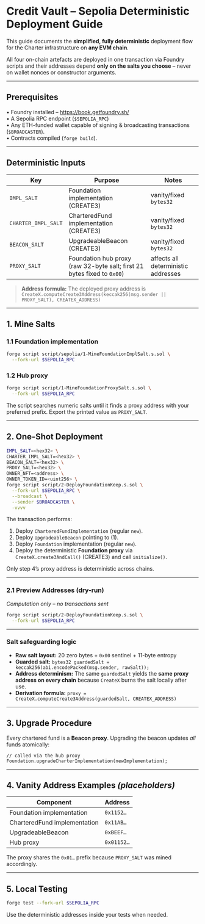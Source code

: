 # Credit Vault – Sepolia Deterministic Deployment Guide

This guide documents the **simplified, fully deterministic** deployment flow for the
Charter infrastructure on **any EVM chain**.

All four on-chain artefacts are deployed in one transaction via Foundry scripts
and their addresses depend **only on the salts you choose** – never on wallet
nonces or constructor arguments.

---

## Prerequisites

• Foundry installed – <https://book.getfoundry.sh/>  
• A Sepolia RPC endpoint (`$SEPOLIA_RPC`)  
• Any ETH-funded wallet capable of signing & broadcasting transactions
  (`$BROADCASTER`).  
• Contracts compiled (`forge build`).

---

## Deterministic Inputs

| Key | Purpose | Notes |
|-----|---------|-------|
| `IMPL_SALT` | Foundation implementation (CREATE3) | vanity/fixed `bytes32` |
| `CHARTER_IMPL_SALT` | CharteredFund implementation (CREATE3) | vanity/fixed `bytes32` |
| `BEACON_SALT` | UpgradeableBeacon (CREATE3) | vanity/fixed `bytes32` |
| `PROXY_SALT` | Foundation hub proxy (raw 32-byte salt; first 21 bytes fixed to `0x00`) | affects all deterministic addresses |
> **Address formula:** The deployed proxy address is  
> `CreateX.computeCreate3Address(keccak256(msg.sender || PROXY_SALT), CREATEX_ADDRESS)`

---

## 1. Mine Salts

### 1.1 Foundation implementation

```bash
forge script script/sepolia/1-MineFoundationImplSalt.s.sol \
  --fork-url $SEPOLIA_RPC
```

### 1.2 Hub proxy

```bash
forge script script/1-MineFoundationProxySalt.s.sol \
  --fork-url $SEPOLIA_RPC
```

The script searches numeric salts until it finds a proxy address with your preferred prefix.  Export the printed value as `PROXY_SALT`.

---

## 2. One-Shot Deployment

```bash
IMPL_SALT=<hex32> \
CHARTER_IMPL_SALT=<hex32> \
BEACON_SALT=<hex32> \
PROXY_SALT=<hex32> \
OWNER_NFT=<address> \
OWNER_TOKEN_ID=<uint256> \
forge script script/2-DeployFoundationKeep.s.sol \
  --fork-url $SEPOLIA_RPC \
  --broadcast \
  --sender $BROADCASTER \
  -vvvv
```

The transaction performs:

1. Deploy `CharteredFundImplementation` (regular `new`).
2. Deploy `UpgradeableBeacon` pointing to (1).
3. Deploy `Foundation` implementation (regular `new`).
4. Deploy the deterministic **Foundation proxy** via `CreateX.create3AndCall()` (CREATE3) and call `initialize()`.

Only step 4’s proxy address is deterministic across chains.

---

### 2.1 Preview Addresses (dry-run)

_Computation only – no transactions sent_

```bash
forge script script/2-DeployFoundationKeep.s.sol \
  --fork-url $SEPOLIA_RPC
```

---

### Salt safeguarding logic

* **Raw salt layout:** 20 zero bytes + `0x00` sentinel + 11-byte entropy  
* **Guarded salt:** `bytes32 guardedSalt = keccak256(abi.encodePacked(msg.sender, rawSalt));`  
* **Address determinism:** The same `guardedSalt` yields the **same proxy address on every chain** because `CreateX` burns the salt locally after use.  
* **Derivation formula:** `proxy = CreateX.computeCreate3Address(guardedSalt, CREATEX_ADDRESS)`

---

## 3. Upgrade Procedure

Every chartered fund is a **Beacon proxy**.  Upgrading the beacon updates *all*
funds atomically:

```solidity
// called via the hub proxy
Foundation.upgradeCharterImplementation(newImplementation);
```

---

## 4. Vanity Address Examples *(placeholders)*

| Component | Address |
|-----------|---------|
| Foundation implementation | `0x1152…` |
| CharteredFund implementation | `0x11AB…` |
| UpgradeableBeacon | `0xBEEF…` |
| Hub proxy | `0x01152…` |

The proxy shares the `0x01…` prefix because `PROXY_SALT` was mined accordingly.

---

## 5. Local Testing

```bash
forge test --fork-url $SEPOLIA_RPC
```

Use the deterministic addresses inside your tests when needed.

